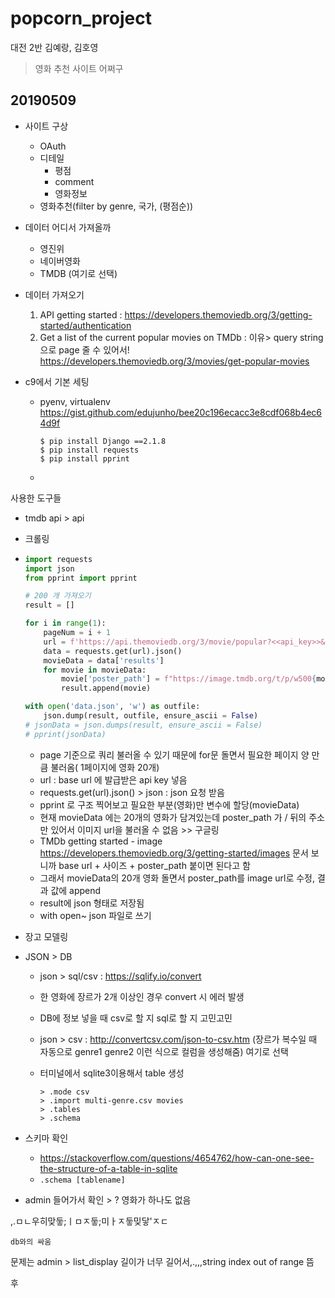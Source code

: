 # popcorn_project

대전 2반 김예랑, 김호영

> 영화 추천 사이트 어쩌구



## 20190509

- 사이트 구상
  - OAuth
  - 디테일
    - 평점
    - comment
    - 영화정보
  - 영화추천(filter by genre, 국가, (평점순))

- 데이터 어디서 가져올까

  - 영진위
  - 네이버영화
  - TMDB (여기로 선택)

- 데이터 가져오기

  1. API getting started :  <https://developers.themoviedb.org/3/getting-started/authentication> 
  2. Get a list of the current popular movies on TMDb : 이유> query string으로 page 줄 수 있어서! <https://developers.themoviedb.org/3/movies/get-popular-movies>

- c9에서 기본 세팅

  - pyenv, virtualenv <https://gist.github.com/edujunho/bee20c196ecacc3e8cdf068b4ec64d9f>

    ```shell
    $ pip install Django ==2.1.8
    $ pip install requests
    $ pip install pprint
    ```

  - 

사용한 도구들

- tmdb api > api 



- 크롤링

- ```python
  import requests
  import json
  from pprint import pprint
  
  # 200 개 가져오기
  result = []
  
  for i in range(1):
      pageNum = i + 1
      url = f'https://api.themoviedb.org/3/movie/popular?<<api_key>>&region=^KR$&language=ko-KR&page={pageNum}'
      data = requests.get(url).json()
      movieData = data['results']
      for movie in movieData:
          movie['poster_path'] = f"https://image.tmdb.org/t/p/w500{movie['poster_path']}"
          result.append(movie)
  
  with open('data.json', 'w') as outfile:
      json.dump(result, outfile, ensure_ascii = False)       
  # jsonData = json.dumps(result, ensure_ascii = False)
  # pprint(jsonData)
  
  ```

  - page 기준으로 쿼리 불러올 수 있기 때문에 for문 돌면서 필요한 페이지 양 만큼 불러옴( 1페이지에 영화 20개)
  - url : base url 에 발급받은 api key 넣음
  - requests.get(url).json() > json : json 요청 받음
  - pprint 로 구조 찍어보고 필요한 부분(영화)만 변수에 할당(movieData)
  - 현재 movieData 에는 20개의 영화가 담겨있는데 poster_path 가 / 뒤의 주소만 있어서 이미지 url을 불러올 수 없음 >> 구글링
  - TMDb getting started - image <https://developers.themoviedb.org/3/getting-started/images> 문서 보니까 base url + 사이즈 + poster_path 붙이면 된다고 함
  - 그래서 movieData의 20개 영화 돌면서 poster_path를 image url로 수정, 결과 값에 append
  - result에 json 형태로 저장됨
  - with open~ json 파일로 쓰기

- 장고 모델링

- JSON > DB

  -  json > sql/csv : <https://sqlify.io/convert>

    - 한 영화에 장르가 2개 이상인 경우 convert 시 에러 발생

  - DB에 정보 넣을 때 csv로 할 지 sql로 할 지 고민고민

  - json > csv : <http://convertcsv.com/json-to-csv.htm> (장르가 복수일 때 자동으로 genre1 genre2 이런 식으로 컬럼을 생성해줌) 여기로 선택

  - 터미널에서 sqlite3이용해서 table 생성

    ```sqlite
    > .mode csv
    > .import multi-genre.csv movies
    > .tables
    > .schema
    ```

    

- 스키마 확인
  - <https://stackoverflow.com/questions/4654762/how-can-one-see-the-structure-of-a-table-in-sqlite>
  - `.schema [tablename]`
- admin 들어가서 확인 > ? 영화가 하나도 없음

,.ㅁㄴ우히맞둫;ㅣㅁㅈ둫;미ㅏㅈ둫밎닿'ㅈㄷ

`db와의 싸움`

문제는 admin > list_display 길이가 너무 길어서,.,,,string index out of range 뜸

후